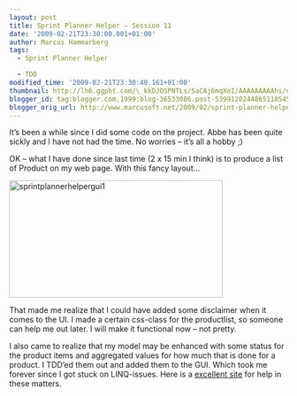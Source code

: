 ```yaml
---
layout: post
title: Sprint Planner Helper – Session 11
date: '2009-02-21T23:30:00.001+01:00'
author: Marcus Hammarberg
tags:
  - Sprint Planner Helper

  - TDD
modified_time: '2009-02-21T23:30:40.161+01:00'
thumbnail: http://lh6.ggpht.com/\_kkDJOSPNTLs/SaCAj6mqXeI/AAAAAAAAAhs/q5kHDnspv6E/s72-c/sprintplannerhelpergui1_thumb%5B1%5D.jpg?imgmax=800
blogger_id: tag:blogger.com,1999:blog-36533086.post-5399120244865118545
blogger_orig_url: http://www.marcusoft.net/2009/02/sprint-planner-helper-session-11.html
---
```



It’s been a while since I did some code on the project. Abbe has been
quite sickly and I have not had the time. No worries – it’s all a hobby
;)

OK – what I have done since last time (2 x 15 min I think) is to produce
a list of Product on my web page. With this fancy layout…

[<img
src="http://lh6.ggpht.com/_kkDJOSPNTLs/SaCAj6mqXeI/AAAAAAAAAhs/q5kHDnspv6E/sprintplannerhelpergui1_thumb%5B1%5D.jpg?imgmax=800"
title="sprintplannerhelpergui1"
style="border-right: 0px; border-top: 0px; display: inline; border-left: 0px; border-bottom: 0px"
data-border="0" width="386" height="212"
alt="sprintplannerhelpergui1" />](http://lh3.ggpht.com/_kkDJOSPNTLs/SaCAjQSVUTI/AAAAAAAAAho/OLO2yJ2vMTw/s1600-h/sprintplannerhelpergui1%5B3%5D.jpg)

That made me realize that I could have added some disclaimer when it
comes to the UI. I made a certain css-class for the productlist, so
someone can help me out later. I will make it functional now – not
pretty.

I also came to realize that my model may be enhanced with some status
for the product items and aggregated values for how much that is done
for a product. I TDD’ed them out and added them to the GUI. Which took
me forever since I got stuck on LINQ-issues. Here is a [excellent
site](http://msdn.microsoft.com/en-us/vcsharp/aa336746.aspx) for help in
these matters.
